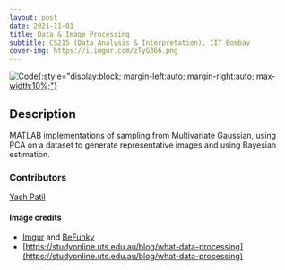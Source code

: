 ```yaml
---
layout: post
date: 2021-11-01
title: Data & Image Processing
subtitle: CS215 (Data Analysis & Interpretation), IIT Bombay
cover-img: https://i.imgur.com/zTyG366.png
---
```


[![Code](https://i.imgur.com/AtIPmkl.png){:style="display:block; margin-left:auto; margin-right:auto; max-width:10%;"}](https://github.com/sarthakmittal92/)

## Description
MATLAB implementations of sampling from Multivariate Gaussian, using
PCA on a dataset to generate representative images and using
Bayesian estimation.

### Contributors
[Yash Patil](https://github.com/yashcpatil)

#### Image credits
- [Imgur](https://imgur.com/) and [BeFunky](https://www.befunky.com/dashboard/)
- [https://studyonline.uts.edu.au/blog/what-data-processing](https://studyonline.uts.edu.au/blog/what-data-processing)